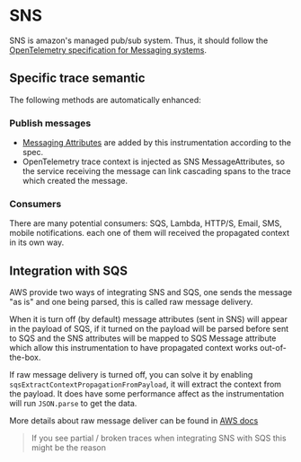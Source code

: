 # SNS

SNS is amazon's managed pub/sub system. Thus, it should follow the [OpenTelemetry specification for Messaging systems](https://github.com/open-telemetry/opentelemetry-specification/blob/master/specification/trace/semantic_conventions/messaging.md).

## Specific trace semantic

The following methods are automatically enhanced:

### Publish messages

- [Messaging Attributes](https://github.com/open-telemetry/opentelemetry-specification/blob/master/specification/trace/semantic_conventions/messaging.md#messaging-attributes) are added by this instrumentation according to the spec.
- OpenTelemetry trace context is injected as SNS MessageAttributes, so the service receiving the message can link cascading spans to the trace which created the message.

### Consumers
There are many potential consumers: SQS, Lambda, HTTP/S, Email, SMS, mobile notifications. each one of them will received the propagated context in its own way. 


## Integration with SQS
AWS provide two ways of integrating SNS and SQS, one sends the message "as is" and one being parsed, this is called raw message delivery.

When it is turn off (by default) message attributes (sent in SNS) will appear in the payload of SQS, if it turned on the payload will be parsed before sent to SQS and the SNS attributes will be mapped to SQS Message attribute which allow this instrumentation to have propagated context works out-of-the-box.

If raw message delivery is turned off, you can solve it by enabling `sqsExtractContextPropagationFromPayload`, it will extract the context from the payload. It does have some performance affect as the instrumentation will run `JSON.parse` to get the data.

More details about raw message deliver can be found in [AWS docs](https://docs.aws.amazon.com/sns/latest/dg/sns-large-payload-raw-message-delivery.html)

>If you see partial / broken traces when integrating SNS with SQS this might be the reason